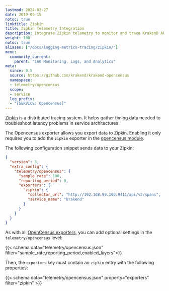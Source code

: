 ```yaml
---
lastmod: 2024-02-27
date: 2019-09-15
notoc: true
linktitle: Zipkin
title: Zipkin Telemetry Integration
description: Integrate Zipkin telemetry to monitor and trace KrakenD API Gateway requests efficiently for enhanced performance
weight: 100
notoc: true
aliases: ["/docs/logging-metrics-tracing/zipkin/"]
menu:
  community_current:
    parent: "160 Monitoring, Logs, and Analytics"
meta:
  since: 0.5
  source: https://github.com/krakend/krakend-opencensus
  namespace:
  - telemetry/opencensus
  scope:
  - service
  log_prefix:
  - "[SERVICE: Opencensus]"
---
```

[Zipkin](https://zipkin.io/) is a distributed tracing system. It helps gather timing data needed to troubleshoot latency problems in service architectures.

The Opencensus exporter allows you export data to Zipkin. Enabling it only requires you to add the `zipkin` exporter in the [opencensus module](/docs/telemetry/opencensus/).

The following configuration snippet sends data to your Zipkin:
```json
{
  "version": 3,
  "extra_config": {
    "telemetry/opencensus": {
      "sample_rate": 100,
      "reporting_period": 0,
      "exporters": {
        "zipkin": {
          "collector_url": "http://192.168.99.100:9411/api/v2/spans",
          "service_name": "krakend"
        }
      }
    }
  }
}
```

As with all [OpenCensus exporters](/docs/telemetry/opencensus/), you can add optional settings in the `telemetry/opencensus` level:

{{< schema data="telemetry/opencensus.json" filter="sample_rate,reporting_period,enabled_layers">}}

Then, the `exporters` key must contain an `zipkin` entry with the following properties:

{{< schema data="telemetry/opencensus.json" property="exporters" filter="zipkin" >}}
